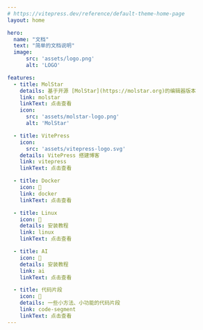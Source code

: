 ```yaml
---
# https://vitepress.dev/reference/default-theme-home-page
layout: home

hero:
  name: "文档"
  text: "简单的文档说明"
  image:
      src: 'assets/logo.png'
      alt: 'LOGO'

features:
  - title: MolStar
    details: 基于开源 [MolStar](https://molstar.org)的编辑器版本
    link: molstar
    linkText: 点击查看
    icon: 
      src: 'assets/molstar-logo.png'
      alt: 'MolStar'

  - title: VitePress
    icon: 
      src: 'assets/vitepress-logo.svg'
    details: VitePress 搭建博客
    link: vitepress
    linkText: 点击查看

  - title: Docker
    icon: 📝
    link: docker
    linkText: 点击查看

  - title: Linux
    icon: 📝
    details: 安装教程
    link: linux
    linkText: 点击查看

  - title: AI
    icon: 📝
    details: 安装教程
    link: ai
    linkText: 点击查看

  - title: 代码片段
    icon: 📝
    details: 一些小方法、小功能的代码片段
    link: code-segment
    linkText: 点击查看
---
```


<ClientOnly>
  <Confetti />
</ClientOnly>

<Article />
